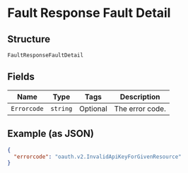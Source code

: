 
# Fault Response Fault Detail

## Structure

`FaultResponseFaultDetail`

## Fields

| Name | Type | Tags | Description |
|  --- | --- | --- | --- |
| `Errorcode` | `string` | Optional | The error code. |

## Example (as JSON)

```json
{
  "errorcode": "oauth.v2.InvalidApiKeyForGivenResource"
}
```

